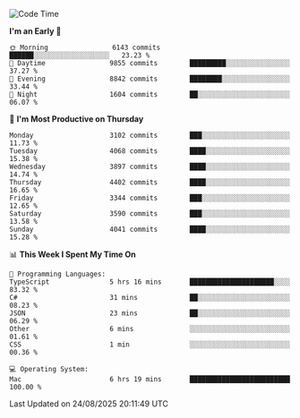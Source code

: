 <!--START_SECTION:waka-->
![Code Time](http://img.shields.io/badge/Code%20Time-5%2C301%20hrs%205%20mins-blue)

**I'm an Early 🐤** 

```text
🌞 Morning                6143 commits        ██████░░░░░░░░░░░░░░░░░░░   23.23 % 
🌆 Daytime                9855 commits        █████████░░░░░░░░░░░░░░░░   37.27 % 
🌃 Evening                8842 commits        ████████░░░░░░░░░░░░░░░░░   33.44 % 
🌙 Night                  1604 commits        ██░░░░░░░░░░░░░░░░░░░░░░░   06.07 % 
```
📅 **I'm Most Productive on Thursday** 

```text
Monday                   3102 commits        ███░░░░░░░░░░░░░░░░░░░░░░   11.73 % 
Tuesday                  4068 commits        ████░░░░░░░░░░░░░░░░░░░░░   15.38 % 
Wednesday                3897 commits        ████░░░░░░░░░░░░░░░░░░░░░   14.74 % 
Thursday                 4402 commits        ████░░░░░░░░░░░░░░░░░░░░░   16.65 % 
Friday                   3344 commits        ███░░░░░░░░░░░░░░░░░░░░░░   12.65 % 
Saturday                 3590 commits        ███░░░░░░░░░░░░░░░░░░░░░░   13.58 % 
Sunday                   4041 commits        ████░░░░░░░░░░░░░░░░░░░░░   15.28 % 
```


📊 **This Week I Spent My Time On** 

```text
💬 Programming Languages: 
TypeScript               5 hrs 16 mins       █████████████████████░░░░   83.32 % 
C#                       31 mins             ██░░░░░░░░░░░░░░░░░░░░░░░   08.23 % 
JSON                     23 mins             ██░░░░░░░░░░░░░░░░░░░░░░░   06.29 % 
Other                    6 mins              ░░░░░░░░░░░░░░░░░░░░░░░░░   01.61 % 
CSS                      1 min               ░░░░░░░░░░░░░░░░░░░░░░░░░   00.36 % 

💻 Operating System: 
Mac                      6 hrs 19 mins       █████████████████████████   100.00 % 
```


 Last Updated on 24/08/2025 20:11:49 UTC
<!--END_SECTION:waka-->
